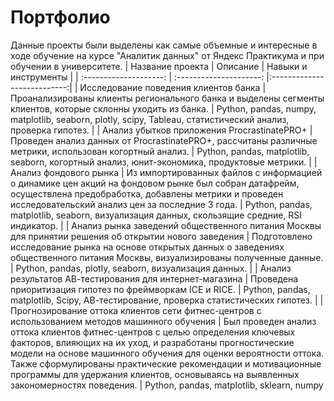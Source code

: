 # Портфолио
Данные проекты были выделены как самые объемные и интересные в ходе обучение на курсе "Аналитик данных" от Яндекс Практикума и при обучении в университете.
| Название проекта | Описание | Навыки и инструменты |
| :--------------------: | :---------------------: |:---------------------------:|
| Исследование поведения клиентов банка | Проанализированы клиенты регионального банка и выделены сегменты клиентов, которые склонны уходить из банка. | Python, pandas, numpy, matplotlib, seaborn, plotly, scipy, Tableau, статистический анализ, проверка гипотез. |
| Анализ убытков приложения ProcrastinatePRO+ | Проведен анализ данных от ProcrastinatePRO+, рассчитаны различные метрики, использован когортный анализ. | Python, pandas, matplotlib, seaborn, когортный анализ, юнит-экономика, продуктовые метрики. |
| Анализ фондового рынка | Из импортированных файлов с информацией о динамике цен акций на фондовом рынке был собран датафрейм, осуществлена предобработка, добавлены метрики и проведен исследовательский анализ цен за последние 3 года. | Python, pandas, matplotlib, seaborn, визуализация данных, скользящие средние, RSI индикатор. |
| Анализ рынка заведений общественного питания Москвы для принятии решения об открытии нового заведения | Подготовлено исследование рынка на основе открытых данных о заведениях общественного питания Москвы, визуализированы полученные данные. | Python, pandas, plotly, seaborn, визуализация данных. |
| Анализ результатов АВ-тестирования для интернет-магазина | Проведена приоритизация гипотез по фреймворкам ICE и RICE. | Python, pandas, matplotlib, Scipy, АВ-тестирование, проверка статистических гипотез. |
| Прогнозирование оттока клиентов сети фитнес-центров с использованием методов машинного обучения | Был проведен анализ оттока клиентов фитнес-центров с целью определения ключевых факторов, влияющих на их уход, и разработаны прогностические модели на основе машинного обучения для оценки вероятности оттока. Также сформулированы практические рекомендации и мотивационные программы для удержания клиентов, основываясь на выявленных закономерностях поведения. | Python, pandas, matplotlib, sklearn, numpy
